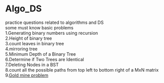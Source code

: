 # Algo_DS
practice questions related to algorithms and DS
<br>
some must know basic problems 
<br>
1.Generating binary numbers using recursion<br>
2.Height of binary tree<br>
3.count leaves in binary tree<br>
4.mirroring tree <br>
5.Minimum Depth of a Binary Tree<br>
6.Determine if Two Trees are Identical<br>
7.Deleting Nodes in a BST<br>
8.count all the possible paths from top left to bottom right of a MxN matrix<br>
9.[Gold mine problem](https://practice.geeksforgeeks.org/problems/gold-mine-problem/0)<br>
